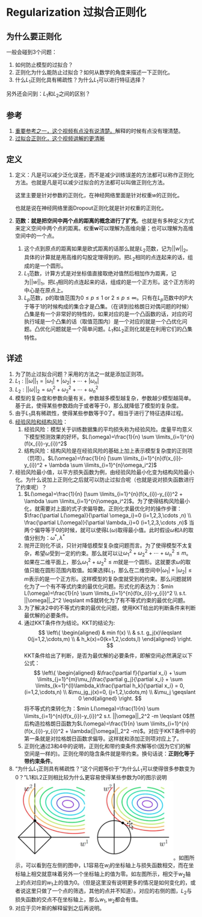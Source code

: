 # Regularization 过拟合正则化

## 为什么要正则化

一般会碰到3个问题：

1. 如何防止模型的过拟合？
2. 正则化为什么能防止过拟合？如何从数学的角度来描述一下正则化。
3. 什么$L_1$正则化具有稀疏性？为什么$L_1$可以进行特征选择？

另外还会问到：$L_1$和$L_2$之间的区别？

## 参考

1. [重要参考之一，这个视频有点没有说清楚。](https://www.bilibili.com/video/BV1aE411L7sj?p=3)解释的时候有点没有理清楚。
2. [过拟合正则化，这个视频讲解的更清晰](https://www.bilibili.com/video/av975800390?from=search&seid=16912057637198590118&spm_id_from=333.337.0.0)

## 定义

1. 定义：凡是可以减少泛化误差，而不是减少训练误差的方法都可以称作正则化方法。也就是凡是可以减少过拟合的方法都可以叫做正则化方法。

   这里主要是针对参数的正则化，在神经网络里面是针对权重$w$的正则化。

   也就是说在神经网络里面Dropout正则化就是针对权重的正则化。

2. **范数：就是把空间中两个点的距离的概念进行了扩充**。也就是有多种定义方式来定义空间中两个点的距离。权重$\boldsymbol{w}$可以理解为高维向量；也可以理解为高维空间中的一个点。
   1. 这个点到原点的距离如果是欧式距离的话那么就是$L_2$范数，记为$||w||_2$。具体的计算就是用高维的勾股定理得到的。把$L_2$相同的点连起来的话，组成的是一个圆形。
   2. $L_1$范数，计算方式是对坐标值直接取绝对值然后相加作为距离，记为$||w||_1$。把$L_1$相同的点连起来的话，组成的是一个正方形。这个正方形的中心是在原点上。
   3. $L_p$范数，p的取值范围为$0\leqslant p \leqslant 1 \text{ or } 2\leqslant p \leqslant \infty$。只有在$L_p$范数中的P大于等于1的时候构成的集合才是凸集。（在讲到拉格朗日对偶问题的时候）凸集是有一个非常好的特性的，如果对应的是一个凸函数的话，对应的可执行域是一个凸集的话（取值范围内）是一个对应的就是一个凸优化问题。凸优化问题就是一个简单问题。$L_1$和$L_2$正则化就是在利用它们的凸集特性。

## 详述

1. 为了防止过拟合问题？采用的方法之一就是添加正则项。
2. $L_1:||\omega||_1 = |\omega_1| + |\omega_2| + \cdots + |\omega_n|$
3. $L_2:||\omega||_2 = \omega_1^2 + \omega_2^2 + \cdots + \omega_n^2$
4. 模型的复杂度和参数向量有关。参数越多模型越复杂，参数越少模型越简单。基于此，使得某些参数趋向于或者等于0，那么就降低了模型的复杂度。
5. 由于$L_1$具有稀疏性，使得某些参数等于0了。相当于进行了特征选择过程。
6. [经验风险和结构风险](https://blog.csdn.net/jieming2002/article/details/79229832)：
   1. 经验风险：模型关于训练数据集的平均损失称为经验风险。度量平均意义下模型预测效果的好坏。$L(\omega)=\frac{1}{n} \sum \limits_{i=1}^{n}(f(x_{i})-y_{i})^2$
   2. 结构风险：结构风险是在经验风险的基础上加上表示模型复杂度的正则项（罚项）。$L(\omega)=\frac{1}{n} [\sum \limits_{i=1}^{n}(f(x_{i})-y_{i})^2 + \lambda \sum \limits_{i=1}^{n}\omega_i^2]$
7. 经验风险最小值，以平方损失函数为例，由经验风险最小化变为结构风险最小化。为什么说加上正则化之后就可以防止过拟合呢（也就是说对损失函数进行了约束呢）？
   1. $L(\omega)=\frac{1}{n} [\sum \limits_{i=1}^{n}(f(x_{i})-y_{i})^2 + \lambda \sum \limits_{i=1}^{n}\omega_i^2]$。为了使得结构风险最小化，就需要对上面的式子求偏导数。正则化求最优化时的操作步骤：$\frac{\partial L(\omega)}{\partial \omega_i}=0 (i=1,2,3,\cdots ,n) \\
   \frac{\partial L(\omega)}{\partial \lambda_i}=0 (i=1,2,3,\cdots ,n)$
   当两个偏导等于0的时候，就可以使得$L(\omega)$取得最小值。此时假设$\omega$和$\lambda$的取值分别为：$\omega^*, \lambda^*$
   2. 抛开正则化不谈，只针对降低模型复杂度问题而言。为了使得模型不太复杂，希望$\omega$受到一定的约束。那么就可以让$\omega_1^2 + \omega_2^2 + \cdots + \omega_n^2  \leq m$。如果在二维平面上，那么$\omega_1^2 + \omega_2^2 \leq m$就是一个圆形。这就要求$\omega$的取值只能在圆形范围内取值。如果选择$L_1$，那么在二维空间中$|\omega_1| + |\omega_2| \leq m$表示的是一个正方形。这样模型的复杂度就受到的约束。那么问题就转化为了一个有不等式约束的最优化问题。形式化的表达为：$min L(\omega)=\frac{1}{n} \sum \limits_{i=1}^{n}(f(x_{i})-y_{i})^2 \\
   s.t. ||\omega||_2^2 \leqslant m$就转化为了有不等式约束的最优化问题。
   3. 为了解决2中的不等式约束的最优化问题，使用KKT给出的判断条件来判断最优解的必要条件。
   4. 通过KKT条件作为结论。KKT的结论为:
      $$
      \left\{
      \begin{aligned}
      & min f(x) \\
      & s.t. g_j(x)\leqslant 0(j=1,2,\cdots,m) \\
      & h_k(x)=0(k=1,2,\cdots,l)
      \end{aligned}
      \right.
      $$
      KKT条件给出了判断，是否为最优解的必要条件，即解空间必然满足以下公式：
      $$
      \left\{
      \begin{aligned}
      &\frac{\partial f}{\partial x_i} + \sum \limits_{j=1}^{m}\mu_j\frac{\partial g_j}{\partial x_i} + \sum \limits_{k=1}^{l}\lambda_k\frac{\partial h_k}{\partial x_i} = 0, (i=1,2,\cdots,n) \\
      &\mu_jg_j(x)=0, (j=1,2,\cdots,m) \\
      &\mu_j \geqslant 0
      \end{aligned}
      \right.
      $$
      将不等式约束转化为：$min L(\omega)=\frac{1}{n} \sum \limits_{i=1}^{n}(f(x_{i})-y_{i})^2    s.t. ||\omega||_2^2 -m \leqslant 0$然后构造拉格朗日函数为$L(\omega)=\frac{1}{n} \sum \limits_{i=1}^{n}(f(x_{i})-y_{i})^2 + \lambda(||\omega||_2^2 -m)$。对应于KKT条件中的第一条就是对拉格朗日函数求偏导。这样就和添加正则项对应上了。
   5. 正则化通过3和4中的说明，正则化和带约束条件求解等价(因为它们的解空间是一样的)。正则化带的隐含条件就是带约束。换句话说：**正则化等于带约束条件**。
8. “为什么$L_1$正则具有稀疏性？”这个问题等价于“为什么$L_1$可以使得很多参数变为0？”L1和L2正则相比较为什么更容易使得某些参数为0的图示说明![L1和L2正则相比较为什么更容易使得某些参数为0的图示说明](../../pictures/CompareL1andL2.png)。如图所示，可以看到在左侧的图中，L1容易在$w_i$的坐标轴上与损失函数相交，而在坐标轴上相交就意味着另外一个坐标轴上的值为零。如左图所示，相交于$w_2$轴上的点对应的$w_1$上的值为0。（但是这里没有说明更多的情况是如何变化的，或者说这里只做了一个点的筛选，其他的点并不知道）。对应的右侧的图，$L_2$与损失函数的交点不在坐标轴上，那么$w_1, w_2$都会有值。
9. 对应于贝叶斯的解释留到之后再说明。

